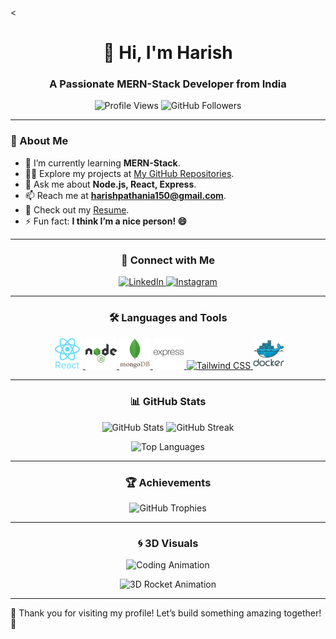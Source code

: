 <<h1 align="center">👋 Hi, I'm Harish</h1>
<h3 align="center">A Passionate MERN-Stack Developer from India</h3>

<p align="center">
  <img src="https://komarev.com/ghpvc/?username=harish00078&label=Profile%20views&color=0e75b6&style=flat" alt="Profile Views" />
  <img src="https://img.shields.io/github/followers/harish00078?label=Followers&style=social" alt="GitHub Followers" />
</p>

---

### 🌟 About Me  
- 🌱 I’m currently learning **MERN-Stack**.  
- 👨‍💻 Explore my projects at [My GitHub Repositories](https://github.com/harish00078).  
- 💬 Ask me about **Node.js, React, Express**.  
- 📫 Reach me at **harishpathania150@gmail.com**.  
- 📄 Check out my [Resume](https://drive.google.com/file/d/1pBuHeGDDMs1iWKF6H_4--kLC_HaMGDl6/view?usp=sharing).  
- ⚡ Fun fact: **I think I’m a nice person! 😄**

---

<h3 align="center">🔗 Connect with Me</h3>
<p align="center">
  <a href="https://linkedin.com/in/harish-kumar-713827209/" target="blank">
    <img src="https://img.icons8.com/color/48/000000/linkedin.png" alt="LinkedIn" />
  </a>
  <a href="https://instagram.com/harishkumar0088/" target="blank">
    <img src="https://img.icons8.com/fluency/48/000000/instagram-new.png" alt="Instagram" />
  </a>
</p>

---

<h3 align="center">🛠️ Languages and Tools</h3>
<p align="center">
  <a href="https://reactjs.org/" target="_blank" rel="noreferrer">
    <img src="https://raw.githubusercontent.com/devicons/devicon/master/icons/react/react-original-wordmark.svg" alt="React" width="50" height="50"/>
  </a>
  <a href="https://nodejs.org" target="_blank" rel="noreferrer">
    <img src="https://raw.githubusercontent.com/devicons/devicon/master/icons/nodejs/nodejs-original-wordmark.svg" alt="Node.js" width="50" height="50"/>
  </a>
  <a href="https://www.mongodb.com/" target="_blank" rel="noreferrer">
    <img src="https://raw.githubusercontent.com/devicons/devicon/master/icons/mongodb/mongodb-original-wordmark.svg" alt="MongoDB" width="50" height="50"/>
  </a>
  <a href="https://expressjs.com" target="_blank" rel="noreferrer">
    <img src="https://raw.githubusercontent.com/devicons/devicon/master/icons/express/express-original-wordmark.svg" alt="Express" width="50" height="50"/>
  </a>
  <a href="https://tailwindcss.com/" target="_blank" rel="noreferrer">
    <img src="https://www.vectorlogo.zone/logos/tailwindcss/tailwindcss-icon.svg" alt="Tailwind CSS" width="50" height="50"/>
  </a>
  <a href="https://docker.com/" target="_blank" rel="noreferrer">
    <img src="https://raw.githubusercontent.com/devicons/devicon/master/icons/docker/docker-original-wordmark.svg" alt="Docker" width="50" height="50"/>
  </a>
  <!-- Add more tools here -->
</p>

---

<h3 align="center">📊 GitHub Stats</h3>
<p align="center">
  <img src="https://github-readme-stats.vercel.app/api?username=harish00078&show_icons=true&theme=radical" alt="GitHub Stats" width="450" />
  <img src="https://github-readme-streak-stats.herokuapp.com/?user=harish00078&theme=radical" alt="GitHub Streak" width="450" />
</p>
<p align="center">
  <img src="https://github-readme-stats.vercel.app/api/top-langs/?username=harish00078&layout=compact&theme=radical" alt="Top Languages" width="450" />
</p>

---

<h3 align="center">🏆 Achievements</h3>
<p align="center">
  <img src="https://github-profile-trophy.vercel.app/?username=harish00078&theme=onedark" alt="GitHub Trophies" />
</p>

---

<h3 align="center">🌀 3D Visuals</h3>
<p align="center">
  <img src="https://cdn.dribbble.com/users/1162077/screenshots/3848914/programmer.gif" alt="Coding Animation" width="500" />
</p>
<p align="center">
  <img src="https://cdn.dribbble.com/users/720825/screenshots/3253319/media/6a8f2062d74490234ecb2d8b56e6c762.gif" alt="3D Rocket Animation" width="500" />
</p>

---

🌟 Thank you for visiting my profile! Let’s build something amazing together! 🚀

